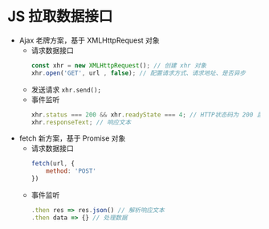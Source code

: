 # JS 拉取数据接口

- Ajax 老牌方案，基于 XMLHttpRequest 对象
   - 请求数据接口
        ```javascript
        const xhr = new XMLHttpRequest(); // 创建 xhr 对象
        xhr.open('GET', url , false); // 配置请求方式、请求地址、是否异步
        ```
   - 发送请求
        `xhr.send();`
   - 事件监听
        ```javascript
        xhr.status === 200 && xhr.readyState === 4; // HTTP状态码为 200 且 XHR请求状态为 4 时，请求成功 
        xhr.responseText; // 响应文本
        ```
- fetch 新方案，基于 Promise 对象
    - 请求数据接口
        ```javascript
        fetch(url, {
            method: 'POST'
        })
        ```
   - 事件监听
        ```javascript
        .then res => res.json() // 解析响应文本
        .then data => {} // 处理数据
        ```